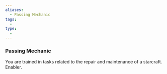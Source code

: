 ```yaml
---
aliases:
  - Passing Mechanic
tags:
  - 
type:
  - 
---
```

### Passing Mechanic

You are trained in tasks related to the repair and maintenance of a starcraft. Enabler.